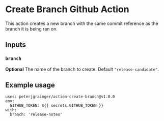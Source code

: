# Create Branch Github Action

This action creates a new branch with the same commit reference as the branch it is being ran on.

## Inputs

### `branch`

**Optional** The name of the branch to create. Default `"release-candidate"`.

## Example usage

```
uses: peterjgrainger/action-create-branch@v1.0.0
env: 
  GITHUB_TOKEN: ${{ secrets.GITHUB_TOKEN }}
with:
  branch: 'release-notes'
```

